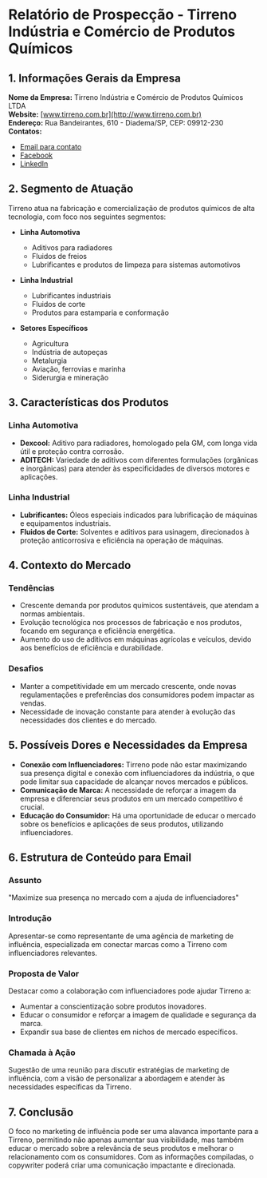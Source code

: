 # Relatório de Prospecção - Tirreno Indústria e Comércio de Produtos Químicos

## 1. Informações Gerais da Empresa

**Nome da Empresa:** Tirreno Indústria e Comércio de Produtos Químicos LTDA  
**Website:** [www.tirreno.com.br](http://www.tirreno.com.br)  
**Endereço:** Rua Bandeirantes, 610 - Diadema/SP, CEP: 09912-230  
**Contatos:**  
- [Email para contato](https://www.tirreno.com.br/contato/)
- [Facebook](https://www.tirreno.com.br/#facebook)  
- [LinkedIn](https://www.tirreno.com.br/#linkedin)

## 2. Segmento de Atuação

Tirreno atua na fabricação e comercialização de produtos químicos de alta tecnologia, com foco nos seguintes segmentos:

- **Linha Automotiva**
  - Aditivos para radiadores
  - Fluidos de freios
  - Lubrificantes e produtos de limpeza para sistemas automotivos

- **Linha Industrial**
  - Lubrificantes industriais
  - Fluidos de corte
  - Produtos para estamparia e conformação

- **Setores Específicos**
  - Agricultura
  - Indústria de autopeças
  - Metalurgia
  - Aviação, ferrovias e marinha
  - Siderurgia e mineração

## 3. Características dos Produtos

### Linha Automotiva

- **Dexcool:** Aditivo para radiadores, homologado pela GM, com longa vida útil e proteção contra corrosão.
- **ADITECH:** Variedade de aditivos com diferentes formulações (orgânicas e inorgânicas) para atender às especificidades de diversos motores e aplicações.

### Linha Industrial

- **Lubrificantes:** Óleos especiais indicados para lubrificação de máquinas e equipamentos industriais.
- **Fluidos de Corte:** Solventes e aditivos para usinagem, direcionados à proteção anticorrosiva e eficiência na operação de máquinas.

## 4. Contexto do Mercado

### Tendências

- Crescente demanda por produtos químicos sustentáveis, que atendam a normas ambientais.
- Evolução tecnológica nos processos de fabricação e nos produtos, focando em segurança e eficiência energética.
- Aumento do uso de aditivos em máquinas agrícolas e veículos, devido aos benefícios de eficiência e durabilidade.

### Desafios

- Manter a competitividade em um mercado crescente, onde novas regulamentações e preferências dos consumidores podem impactar as vendas.
- Necessidade de inovação constante para atender à evolução das necessidades dos clientes e do mercado.

## 5. Possíveis Dores e Necessidades da Empresa

- **Conexão com Influenciadores:** Tirreno pode não estar maximizando sua presença digital e conexão com influenciadores da indústria, o que pode limitar sua capacidade de alcançar novos mercados e públicos.
- **Comunicação de Marca:** A necessidade de reforçar a imagem da empresa e diferenciar seus produtos em um mercado competitivo é crucial.
- **Educação do Consumidor:** Há uma oportunidade de educar o mercado sobre os benefícios e aplicações de seus produtos, utilizando influenciadores.

## 6. Estrutura de Conteúdo para Email

### Assunto
"Maximize sua presença no mercado com a ajuda de influenciadores"

### Introdução
Apresentar-se como representante de uma agência de marketing de influência, especializada em conectar marcas como a Tirreno com influenciadores relevantes.

### Proposta de Valor
Destacar como a colaboração com influenciadores pode ajudar Tirreno a:
- Aumentar a conscientização sobre produtos inovadores.
- Educar o consumidor e reforçar a imagem de qualidade e segurança da marca.
- Expandir sua base de clientes em nichos de mercado específicos.

### Chamada à Ação
Sugestão de uma reunião para discutir estratégias de marketing de influência, com a visão de personalizar a abordagem e atender às necessidades específicas da Tirreno.

## 7. Conclusão

O foco no marketing de influência pode ser uma alavanca importante para a Tirreno, permitindo não apenas aumentar sua visibilidade, mas também educar o mercado sobre a relevância de seus produtos e melhorar o relacionamento com os consumidores. Com as informações compiladas, o copywriter poderá criar uma comunicação impactante e direcionada.